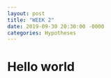 ```yaml
---
layout: post
title: "WEEK 2"
date: 2019-09-30 20:30:00 -0000
categories: Hypotheses
---
```



# Hello world

